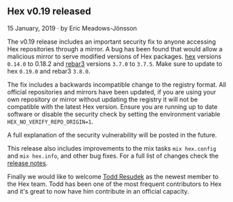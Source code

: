 ## Hex v0.19 released

<div class="subtitle">15 January, 2019 · by Eric Meadows-Jönsson</div>

The v0.19 release includes an important security fix to anyone accessing Hex repositories through a mirror. A bug has been found that would allow a malicious mirror to serve modified versions of Hex packages. [hex](https://github.com/hexpm/hex) versions `0.14.0` to 0.18.2 and [rebar3](https://github.com/erlang/rebar3) versions `3.7.0` to `3.7.5`. Make sure to update to hex `0.19.0` and rebar3 `3.8.0`.

The fix includes a backwards incompatible change to the registry format. All official repositories and mirrors have been updated, if you are using your own repository or mirror without updating the registry it will not be compatible with the latest Hex version. Ensure you are running up to date software or disable the security check by setting the environment variable `HEX_NO_VERIFY_REPO_ORIGIN=1`.

A full explanation of the security vulnerability will be posted in the future.

This release also includes improvements to the mix tasks `mix hex.config` and `mix hex.info`, and other bug fixes. For a full list of changes check the [release notes](https://github.com/hexpm/hex/releases/tag/v0.19.0).

Finally we would like to welcome [Todd Resudek](https://github.com/supersimple) as the newest member to the Hex team. Todd has been one of the most frequent contributors to Hex and it's great to now have him contribute in an official capacity.
